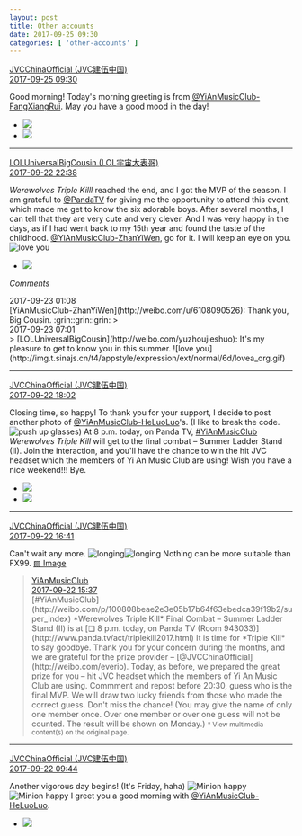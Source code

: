 ```yaml
---
layout: post
title: Other accounts
date: 2017-09-25 09:30
categories: [ 'other-accounts' ]
---
```


<div class="weibo-post-name">
  <a href="http://weibo.com/everio">JVCChinaOfficial (JVC建伍中国)</a>
</div>
<div class="weibo-info">
  <a href="http://weibo.com/2539816551/FnpzFA4V0">2017-09-25 09:30</a>
</div>

Good morning! Today's morning greeting is from [@YiAnMusicClub-FangXiangRui](http://weibo.com/u/6117583008). May you have a good mood in the day!

<!-- more -->

<ul class="weibo-pic-list-1">
  <li class="weibo-pic">
    <a href="http://wx2.sinaimg.cn/mw690/97628667ly1fjvjxowti2j20jw0jw11y.jpg"><img src="//wx2.sinaimg.cn/thumb150/97628667ly1fjvjxowti2j20jw0jw11y.jpg" /></a>
  </li>
  <li class="weibo-pic">
    <a href="http://wx4.sinaimg.cn/mw690/97628667ly1fjvjxnpx90j20l10l1qbp.jpg"><img src="//wx4.sinaimg.cn/thumb150/97628667ly1fjvjxnpx90j20l10l1qbp.jpg" /></a>
  </li>
</ul>

---

<div class="weibo-post-name">
  <a href="http://weibo.com/yuzhoujieshuo">LOLUniversalBigCousin (LOL宇宙大表哥)</a>
</div>
<div class="weibo-info">
  <a href="http://weibo.com/2340144597/Fn2rQlQX7">2017-09-22 22:38</a>
</div>

*Werewolves Triple Killl* reached the end, and I got the MVP of the season. I am grateful to [@PandaTV](http://weibo.com/PandaTV) for giving me the opportunity to attend this event, which made me get to know the six adorable boys. After several months, I can tell that they are very cute and very clever. And I was very happy in the days, as if I had went back to my 15th year and found the taste of the childhood. [@YiAnMusicClub-ZhanYiWen](http://weibo.com/u/6108090526), go for it. I will keep an eye on you. ![love you](http://img.t.sinajs.cn/t4/appstyle/expression/ext/normal/6d/lovea_org.gif)

<ul class="weibo-pic-list-1">
  <li class="weibo-pic">
    <a href="http://wx4.sinaimg.cn/mw690/8b7bc5d5ly1fjsppq3idpj20qo0zkn26.jpg"><img src="//wx4.sinaimg.cn/thumb150/8b7bc5d5ly1fjsppq3idpj20qo0zkn26.jpg" /></a>
  </li>
</ul>

*Comments*

<div class="weibo-info">2017-09-23 01:08</div>
[YiAnMusicClub-ZhanYiWen](http://weibo.com/u/6108090526): Thank you, Big Cousin. :grin::grin::grin:
> <div class="weibo-info">2017-09-23 07:01</div>
> [LOLUniversalBigCousin](http://weibo.com/yuzhoujieshuo): It's my pleasure to get to know you in this summer. ![love you](http://img.t.sinajs.cn/t4/appstyle/expression/ext/normal/6d/lovea_org.gif)

---

<div class="weibo-post-name">
  <a href="http://weibo.com/everio">JVCChinaOfficial (JVC建伍中国)</a>
</div>
<div class="weibo-info">
  <a href="http://weibo.com/2539816551/Fn0DP4gqB">2017-09-22 18:02</a>
</div>

Closing time, so happy! To thank you for your support, I decide to post another photo of [@YiAnMusicClub-HeLuoLuo](http://weibo.com/u/6117570574)'s. (I like to break the code. ![push up glasses](http://img.t.sinajs.cn/t4/appstyle/expression/ext/normal/fc/moren_bbjdnew_org.png)) At 8 p.m. today, on Panda TV, [#YiAnMusicClub](http://weibo.com/p/100808beae2e3e05b17b64f63ebedca39f19b2/super_index) *Werewolves Triple Kill* will get to the final combat – Summer Ladder Stand (II). Join the interaction, and you'll have the chance to win the hit JVC headset which the members of Yi An Music Club are using! Wish you have a nice weekend!!! Bye.

<ul class="weibo-pic-list-1">
  <li class="weibo-pic">
    <a href="http://wx1.sinaimg.cn/mw690/97628667ly1fjshwfi9yaj20q00q0tjk.jpg"><img src="//wx1.sinaimg.cn/thumb150/97628667ly1fjshwfi9yaj20q00q0tjk.jpg" /></a>
  </li>
  <li class="weibo-pic">
    <a href="http://wx1.sinaimg.cn/mw690/97628667ly1fjshwldcf7j20j60rxn7g.jpg"><img src="//wx1.sinaimg.cn/thumb150/97628667ly1fjshwldcf7j20j60rxn7g.jpg" /></a>
  </li>
</ul>

---

<div class="weibo-post-name">
  <a href="http://weibo.com/everio">JVCChinaOfficial (JVC建伍中国)</a>
</div>
<div class="weibo-info">
  <a href="http://weibo.com/2539816551/Fn06TfvT7">2017-09-22 16:41</a>
</div>

Can't wait any more. ![longing](http://img.t.sinajs.cn/t4/appstyle/expression/ext/normal/37/moren_chongjing_org.png)![longing](http://img.t.sinajs.cn/t4/appstyle/expression/ext/normal/37/moren_chongjing_org.png) Nothing can be more suitable than FX99. [▨ Image](http://wx2.sinaimg.cn/mw1024/97628667gy1fjsfij1i21j20iz0sggt4.jpg)

> <div class="weibo-post-name">
>   <a href="http://weibo.com/u/6094546964">YiAnMusicClub</a>
> </div>
> <div class="weibo-info">
>   <a href="http://weibo.com/6094546964/FmZH7wWW1">2017-09-22 15:37</a>
> </div>
> [#YiAnMusicClub](http://weibo.com/p/100808beae2e3e05b17b64f63ebedca39f19b2/super_index) *Werewolves Triple Kill* Final Combat – Summer Ladder Stand (II) is at [❏ 8 p.m. today, on Panda TV (Room 943033)](http://www.panda.tv/act/triplekill2017.html)  
> It is time for *Triple Kill* to say goodbye. Thank you for your concern during the months, and we are grateful for the prize provider – [@JVCChinaOfficial](http://weibo.com/everio). Today, as before, we prepared the great prize for you – hit JVC headset which the members of Yi An Music Club are using. Commment and repost before 20:30, guess who is the final MVP. We will draw two lucky friends from those who made the correct guess. Don't miss the chance! (You may give the name of only one member once. Over one member or over one guess will not be counted. The result will be shown on Monday.)  
> <small>* View multimedia content(s) on the original page.</small>

---

<div class="weibo-post-name">
  <a href="http://weibo.com/everio">JVCChinaOfficial (JVC建伍中国)</a>
</div>
<div class="weibo-info">
  <a href="http://weibo.com/2539816551/FmXnwhh0x">2017-09-22 09:44</a>
</div>

Another vigorous day begins! (It's Friday, haha) ![Minion happy](http://img.t.sinajs.cn/t4/appstyle/expression/ext/normal/8d/xiaohuangren_gaoxing_org.png)![Minion happy](http://img.t.sinajs.cn/t4/appstyle/expression/ext/normal/8d/xiaohuangren_gaoxing_org.png) I greet you a good morning with [@YiAnMusicClub-HeLuoLuo](http://weibo.com/u/6117570574).

<ul class="weibo-pic-list-1">
  <li class="weibo-pic">
    <a href="http://wx4.sinaimg.cn/mw690/97628667ly1fjs3hzhm6zj20b20b2acu.jpg"><img src="//wx4.sinaimg.cn/thumb150/97628667ly1fjs3hzhm6zj20b20b2acu.jpg" /></a>
  </li>
</ul>
